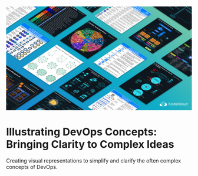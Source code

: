 <p>
  <a href="https://kodekloud.com"><img src="images/main_page.png" /> </a>
</p>


# Illustrating DevOps Concepts: Bringing Clarity to Complex Ideas

Creating visual representations to simplify and clarify the often complex concepts of DevOps.